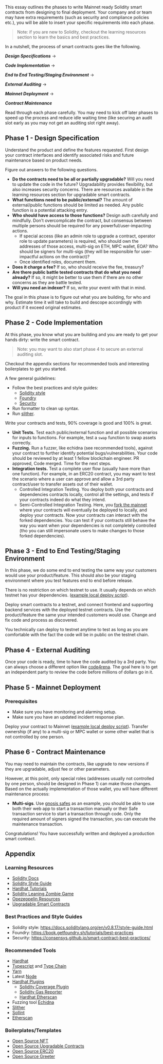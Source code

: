 This essay outlines the phases to write Mainnet ready Solidity smart contracts from designing to final deployment. Your company and or team may have extra requirements (such as security and compliance policies etc.), you will be able to insert your specific requirements into each phase.

> Note: if you are new to Solidity, checkout the learning resources section to learn the basics and best practices.

In a nutshell, the process of smart contracts goes like the following.

***Design Specifications*** -> 

***Code Implementation*** -> 

***End to End Testing/Staging Environment*** -> 

***External Auditing*** -> 

***Mainnet Deployment*** -> 

***Contract Maintenance***

Read through each phase carefully. You may need to kick off later phases to speed up the process and reduce idle waiting time (like securing an audit slot early as you may not get an auditing slot right away).

## Phase 1 - Design Specification
Understand the product and define the features requested.
First design your contract interfaces and identify associated risks and future maintenance based on product needs.

Figure out answers to the following questions.
* __Do the contracts need to be all or partially upgradable?__ Will you need to update the code in the future? Upgradability provides flexibility, but also increases security concerns. There are resources available in the learning resources section for upgradable smart contracts.
* __What functions need to be public/external?__ The amount of external/public functions should be limited as needed. Any public function is a potential attacking entry.
* __Who should have access to those functions?__ Design auth carefully and mindfully. Don’t overcomplicate the contract, but consensus between multiple persons should be required for any powerful/user-impacting actions. 
  * If special access (like an admin role to upgrade a contract, operator role to update parameters) is required, who should own the addresses of those access, multi-sig on ETH, MPC wallet, EOA? Who should be signers for multi-sigs (they will be responsible for user-impactful actions on the contract)?
  * Once identified roles, document them.
* __Does it charge a fee?__ If so, who should receive the fee, treasury?
* __Are there public battle tested contracts that do what you need already?__ If so, it might be better to use them if there are no other concerns as they are battle tested.
* __Will you need an indexer?__ If so, write your event with that in mind.

The goal in this phase is to figure out what you are building, for who and why. Estimate time it will take to build and descope accordingly with product if it exceed original estimates.

## Phase 2 - Code Implementation
At this phase, you know what you are building and you are ready to get your hands dirty: write the smart contract.

> Note: you may want to also start phase 4 to secure an external auditing slot.

Checkout the appendix sections for recommended tools and interesting boilerplates to get you started. 

A few general guidelines:
* Follow the best practices and style guides:
  * [Solidity style](https://docs.soliditylang.org/en/v0.8.17/style-guide.html)
  * [Foundry](https://book.getfoundry.sh/tutorials/best-practices)
  * [Security](https://consensys.github.io/smart-contract-best-practices/)
* Run formatter to clean up syntax.
* Run [slither](https://github.com/crytic/slither).

Write your contracts and tests, 90% coverage is good and 100% is great.
* __Unit Tests.__ Test each public/external function and all possible scenarios for inputs to functions. For example, test a `swap` function to swap assets correctly.
* __Fuzzing.__ Run a fuzzer, like echidna (see recommended tools), against your contract to further identify potential bugs/vulnerabilities.
Your code should be reviewed by at least 1 fellow blockchain engineer. PR approved, Code merged. Time for the next steps.
* __Integration tests.__ Test a complete user flow (usually have more than one function). For example, in an ERC20 contract, you may want to test the scenario where a user can approve and allow a 3rd party contract/user to transfer assets out of their wallet.
  * Controlled Integration Testing. You deploy both your contracts and dependencies contracts locally, control all the settings, and tests if your contracts indeed do what they intend. 
  * Semi-Controlled Integration Testing. Here, you [fork the mainnet](https://hardhat.org/hardhat-network/guides/mainnet-forking.html) where your contracts will eventually be deployed to locally, and deploy your contracts. Now your contracts can interact with the forked dependencies. You can test if your contracts still behave the way you want when your dependencies is not completely controlled (tho you can still impersonate users to make changes to those forked dependencies).

## Phase 3 - End to End Testing/Staging Environment
In this phase, we do some end to end testing the same way your customers would use your product/feature. This should also be your staging environment where you test features end to end before release.

There is no restriction on which testnet to use. It usually depends on which testnet has your dependencies. ([example local deploy script](https://github.com/trinity-0111/NFT-templates/blob/main/scripts/SimpleNFT-deploy.ts)).

Deploy smart contracts to a testnet, and connect frontend and supporting backend services with the deployed testnet contracts. Use the product/feature the same your intended customers would use. Change and fix code and process as discovered.

You technically can deploy to testnet anytime to test as long as you are comfortable with the fact the code will be in public on the testnet chain.

## Phase 4 - External Auditing

Once your code is ready, time to have the code audited by a 3rd party. You can always choose a different option like [code4rena](https://code4rena.com/). The goal here is to get an independent party to review the code before millions of dollars go in it.


## Phase 5 - Mainnet Deployment

### Prerequisites
* Make sure you have monitoring and alarming setup.
* Make sure you have an updated incident response plan.

Deploy your contract to Mainnet ([example local deploy script](https://github.com/trinity-0111/NFT-templates/blob/main/scripts/SimpleNFT-deploy.ts)). Transfer ownership (if any) to a multi-sig or MPC wallet or some other wallet that is not controlled by one person.

## Phase 6 - Contract Maintenance
You may need to maintain the contracts, like upgrade to new versions if they are upgradable, adjust fee or other parameters.

However, at this point, only special roles (addresses usually not controlled by one person, should be designed in Phase 1) can make those changes. Based on the actually implementation of those wallet, you will have different maintenance process:
* __Multi-sigs__. Use [gnosis safes](https://gnosis.io/safe/) as an example, you should be able to use both their web app to start a transaction manually or their Safe transaction service to start a transaction through code. Only the required amount of signers signed the transaction, you can execute the maintenance transaction.

Congratulations! You have successfully written and deployed a production smart contract. 


## Appendix
### Learning Resources
* [Solidity Docs](https://docs.soliditylang.org/en/v0.8.13/)
* [Solidity Style Guide](https://docs.soliditylang.org/en/v0.8.13/style-guide.html)
* [Hardhat Tutorials](https://hardhat.org/tutorial/)
* [Solidity Leaning Zombie Game](https://cryptozombies.io/)
* [Opezeppelin Resources](https://docs.openzeppelin.com/contracts/4.x/)
* [Upgradable Smart Contracts](https://docs.google.com/presentation/d/1N8vnMXDfkqQv4x1Snp-GauKHT0eQ7dj3fG-qs8ryntg)

### Best Practices and Style Guides
* Solidity style: https://docs.soliditylang.org/en/v0.8.17/style-guide.html
* Foundry: https://book.getfoundry.sh/tutorials/best-practices
* Security: https://consensys.github.io/smart-contract-best-practices/

### Recommended Tools
* [Hardhat](https://hardhat.org/getting-started/)
* [Typescript](https://www.typescriptlang.org/) and [Type Chain](https://github.com/dethcrypto/TypeChain)
* [Yarn](https://yarnpkg.com/)
* Latest [Node](https://nodejs.org/en/)
* [Hardhat Plugins](https://hardhat.org/plugins/#community-plugins)
  * [Solidity Coverage Plugin](https://www.npmjs.com/package/solidity-coverage)
  * [Solidity Gas Reporter](https://www.npmjs.com/package/hardhat-gas-reporter)
  * [Hardhat Etherscan](https://hardhat.org/plugins/nomiclabs-hardhat-etherscan.html)
* Fuzzing tool [Echidna](https://github.com/crytic/echidna)
* [Slither](https://github.com/crytic/slither)
* [Sollint](https://protofire.github.io/solhint/)
* [Etherscan](https://etherscan.io/)

### Boilerplates/Templates
* [Open Source NFT](https://github.com/trinity-0111/NFT-templates)
* [Open Source Upgradable Contracts](https://github.com/trinity-0111/upgradable-contracts-template)
* [Open Source ERC20](https://github.com/CoinbaseStablecoin/contract-template-hardhat)
* [Open Source Greeter](https://github.com/paulrberg/solidity-template)


